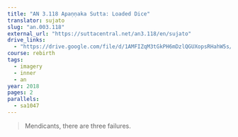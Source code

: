 ```yaml
---
title: "AN 3.118 Apaṇṇaka Sutta: Loaded Dice"
translator: sujato
slug: "an.003.118"
external_url: "https://suttacentral.net/an3.118/en/sujato"
drive_links:
  - "https://drive.google.com/file/d/1AMFIZqM3tGkPH6mDzlQGUXopsRHahW5s/view?usp=drivesdk"
course: rebirth
tags:
  - imagery
  - inner
  - an
year: 2018
pages: 2
parallels:
  - sa1047
---
```


> Mendicants, there are three failures.

<!---->
